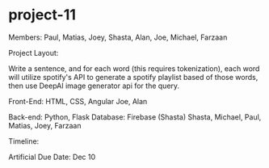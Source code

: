 # project-11
Members: Paul, Matias, Joey, Shasta, Alan, Joe, Michael, Farzaan

Project Layout:

Write a sentence, and for each word (this requires tokenization), each word will utilize spotify's API to generate a spotify playlist based of those words, then use DeepAI image generator api for the query.


Front-End: HTML, CSS, Angular
Joe, Alan

Back-end: Python, Flask
Database: Firebase (Shasta)
Shasta, Michael, Paul, Matias, Joey, Farzaan


Timeline:

Artificial Due Date: Dec 10


